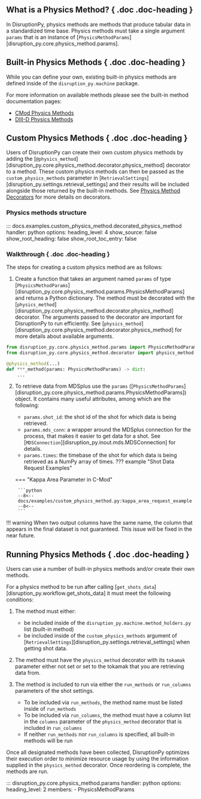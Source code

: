 ## What is a Physics Method? { .doc .doc-heading }
In DisruptionPy, physics methods are methods that produce tabular data in a standardized time base. Physics methods must take a single argument `params` that is an instance of [`PhysicsMethodParams`][disruption_py.core.physics_method.params].

## Built-in Physics Methods { .doc .doc-heading }
While you can define your own, existing built-in physics methods are defined inside of the `disruption_py.machine` package.

For more information on available methods please see the built-in method documentation pages:

- [CMod Physics Methods](cmod_built_in_method_reference.md)
- [DIII-D Physics Methods](d3d_built_in_method_reference.md)

## Custom Physics Methods { .doc .doc-heading }
Users of DisruptionPy can create their own custom physics methods by adding the [`@physics_method`][disruption_py.core.physics_method.decorator.physics_method] decorator to a method. These custom physics methods can then be passed as the `custom_physics_methods` parameter in [`RetrievalSettings`][disruption_py.settings.retrieval_settings] and their results will be included alongside those returned by the built-in methods. See [Physics Method Decorators](decorator_reference.md) for more details on decorators.

### Physics methods structure

::: docs.examples.custom_physics_method.decorated_physics_method
    handler: python
	options:
	  heading_level: 4
	  show_source: false
	  show_root_heading: false
	  show_root_toc_entry: false

### Walkthrough { .doc .doc-heading }
The steps for creating a custom physics method are as follows:

1. Create a function that takes an argument named `params` of type [`PhysicsMethodParams`][disruption_py.core.physics_method.params.PhysicsMethodParams] and returns a Python dictionary. The method must be decorated with the [`physics_method`][disruption_py.core.physics_method.decorator.physics_method] decorator. The arguments passed to the decorator are important for DisruptionPy to run efficiently. See [`physics_method`][disruption_py.core.physics_method.decorator.physics_method] for more details about available arguments.
```python
from disruption_py.core.physics_method.params import PhysicsMethodParams
from disruption_py.core.physics_method.decorator import physics_method

@physics_method(...)
def ***_method(params: PhysicsMethodParams) -> dict:
	...
```

2. To retrieve data from MDSplus use the `params` ([`PhysicsMethodParams`][disruption_py.core.physics_method.params.PhysicsMethodParams]) object. It contains many useful attributes, among which are the following:
    - `params.shot_id`: the shot id of the shot for which data is being retrieved.
	- `params.mds_conn`: a wrapper around the MDSplus connection for the process, that makes it easier to get data for a shot. See [`MDSConnection`][disruption_py.inout.mds.MDSConnection] for details.
    - `params.times`: the timebase of the shot for which data is being retrieved as a NumPy array of times.
??? example "Shot Data Request Examples"

    === "Kappa Area Parameter in C-Mod"

        ```python
        --8<--
		docs/examples/custom_physics_method.py:kappa_area_request_example
        --8<--
        ```

!!! warning
	When two output columns have the same name, the column that appears in the final dataset is not guaranteed. This issue will be fixed in the near future.

## Running Physics Methods { .doc .doc-heading }
Users can use a number of built-in physics methods and/or create their own methods.

For a physics method to be run after calling [`get_shots_data`][disruption_py.workflow.get_shots_data] it must meet the following conditions:

1. The method must either:
	- be included inside of the `disruption_py.machine.method_holders.py` list (built-in method)
	- be included inside of the `custom_physics_methods` argument of [`RetrievalSettings`][disruption_py.settings.retrieval_settings] when getting shot data.

2. The method must have the `physics_method` decorator with its `tokamak` parameter either not set or set to the tokamak that you are retrieving data from.

3. The method is included to run via either the `run_methods` or `run_columns` parameters of the shot settings.
    - To be included via `run_methods`, the method name must be listed inside of `run_methods`
	- To be included via `run_columns`, the method must have a column list in the `columns` parameter of the `physics_method` decorator that is included in `run_columns`
	- If neither `run_methods` nor `run_columns` is specified, all built-in methods will be run


Once all designated methods have been collected, DisruptionPy optimizes their execution order to minimize resource usage by using the information supplied in the `physics_method` decorator. Once reordering is complete, the methods are run.


::: disruption_py.core.physics_method.params
	handler: python
	options:
	  heading_level: 2
	  members:
	   - PhysicsMethodParams
